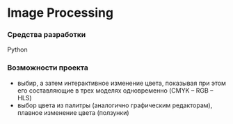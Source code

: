 # Image Processing
### Средства разработки
Python
### Возможности проекта
* выбир, а затем интерактивное изменение цвета, показывая при этом его составляющие в трех моделях одновременно (CMYK – RGB – HLS)
* выбор цвета из палитры (аналогично графическим редакторам), плавное изменение цвета (ползунки)
